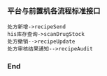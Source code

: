 ### 平台与前置机各流程标准接口

```
处方新增->recipeSend
his库存查询->scanDrugStock
处方撤销-->recipeUpdate
处方审核结果通知-->recipeAudit
```
### End